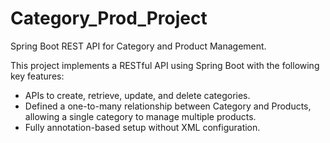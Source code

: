 # Category_Prod_Project

Spring Boot REST API for Category and Product Management.

This project implements a RESTful API using Spring Boot with the following key features:
- APIs to create, retrieve, update, and delete categories.
- Defined a one-to-many relationship between Category and Products, allowing a single category to manage multiple products.
- Fully annotation-based setup without XML configuration.
